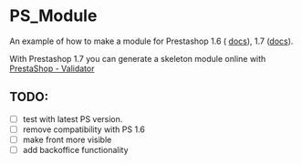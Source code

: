 # PS_Module

An example of how to make a module for Prestashop 1.6 ( [docs](http://doc.prestashop.com/display/PS16/Creating+a+PrestaShop+Module)), 1.7 ([docs](https://devdocs.prestashop.com/1.7/modules/)).

With Prestashop 1.7 you can generate a skeleton module online with [PrestaShop - Validator](https://validator.prestashop.com/generator)

TODO:
----

- [ ] test with latest PS version.
- [ ] remove compatibility with PS 1.6
- [ ] make front more visible
- [ ] add backoffice functionality 
